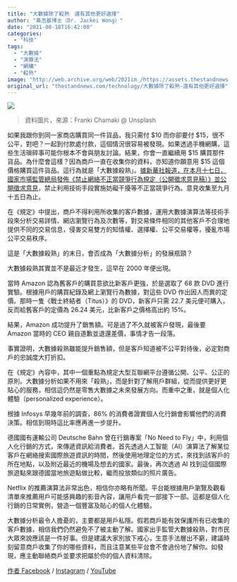 ```yaml
---
title: "大數據除了殺熟　還有其他更好選擇"
author: "黃浩基博士（Dr. Jackei Wong）"
date: "2021-08-18T16:42:00"
categories:
  - "科技"
tags:
  - "大數據"
  - "演算法"
  - "網購"
  - "殺熟"
image: "http://web.archive.org/web/2021im_/https://assets.thestandnews.com/media/photos/On78_6k2hI4.jpg"
original_url: "thestandnews.com/technology/大數據除了殺熟-還有其他更好選擇"
---
```

![](http://web.archive.org/web/2021im_/https://assets.thestandnews.com/media/photos/On78_6k2hI4.jpg)
> 資料圖片，來源：Franki Chamaki @ Unsplash

如果我跟你到同一家商店購買同一件貨品，我只需付 $10 而你卻要付 $15，很不公平，對吧？一起到付款處付款，這個情況很容易被發現。如果透過手機網購，這些生活瑣碎事可能你根本不會與朋友討論。結果，你會一直繼續用 $15 購買那件貨品。為什麼會這樣？因為商戶一直在收集你的資料，亦知道你願意用 $15 這個價格購買這件貨品。這行為就是「大數據殺熟」。[據新華社報道，在本月十七日，](../../technology/%E5%A4%A7%E6%95%B8%E6%93%9A%E6%AE%BA%E7%86%9F%E4%BD%A0%E8%A2%AB%E6%AE%BA%E4%BA%86%E5%97%8E")[國家市場監管總局發佈《禁止網絡不正當競爭行為規定（公開徵求意見稿）》並公開徵求意見](http://web.archive.org/web/20211229132300/http://www.moj.gov.cn/pub/sfbgw/lfyjzj/lflfyjzj/202108/t20210817_434872.html)，禁止利用技術手段實施妨礙干擾等不正當競爭行為。意見收集至九月十五日為止。

在《規定》中提出，商戶不得利用所收集的客戶數據，運用大數據演算法等技術手段來分析交易詳情、網店瀏覽行為及次數等，對交易條件相同的其他客戶不合理地提供不同的交易信息，侵害交易雙方的知情權、選擇權、公平交易權等，擾亂市場公平交易秩序。

這是「大數據殺熟」的末日，會否成為「大數據分析」的發展瓶頸？

大數據殺熟其實並不是最近才發生，這早在 2000 年便出現。

當時 Amazon 認為舊客戶的購買意欲比新客戶更強，於是選取了 68 款 DVD 進行實驗。根據用戶的購買紀錄及網上瀏覽行為數據，對這些 DVD 作出因人而異的定價。那時一隻《戰士終結者（Titus）》的 DVD，新客戶只需 22.7 美元便可購入，反而給舊客戶的定價為 26.24 美元，比新客戶之價格高出約 15%。

結果，Amazon 成功提升了銷售額。可是過了不久就被客戶發現，最後要 Amazon 當時的 CEO 親自道歉並退還差價，事情才告一段落。

事實證明，大數據殺熟雖能提升銷售額，但是客戶知道被不公平對待後，必定對商戶的忠誠度大打折扣。

在《規定》內容中，其中一個重點為規定大型互聯網平台遵循公開、公平、公正的原則。大數據分析如果不用來「殺熟」，而是針對了解用戶群組，從而提供更好更貼心的服務，相信這仍然是零售大數據之未來發展方向。而重中之重，就是個人化體驗（personalized experience）。

根據 Infosys 早幾年前的調查，86% 的消費者證實個人化行銷會影響他們的消費決策。相信到現時這比率應再進一步提升。

德國國有運輸公司 Deutsche Bahn 曾在行銷專案「No Need to Fly」中，利用個人化行銷的方式，來傳遞資訊給消費者。首先透過人工智能（AI）演算法了解某位客戶在網絡搜索國際旅遊資訊的時間，然後使用地理定位的方式，來找到該客戶的所在地點，以及附近最近的機場及想去的國家。最後，再次透過 AI 找到這個國際旅遊點來跟德國當地旅遊點做比較，繼而投放類似的照片廣告。

Netflix 的推薦演算法非常出色，相信你亦略有所聞。平台能根據用戶瀏覽及觀看清單來推薦用戶可能感興趣的影音內容，讓用戶看完一部接下一部。這都是個人化行銷的日常實例，營造一個豐富及貼心的個人化體驗。

大數據分析最令人擔憂的，主要都是用戶私隱。假若商戶能有效保護所有已收集的客戶數據，相信我們仍然避免不了被主動了解。國家出手監管大數據殺熟，對市民大眾來說應該是一件好事。但是建議大家別放下戒心，生意手法層出不窮，建議時刻留意商戶收集了你的哪些資料，而且注意某些平台會不會過份地了解你。如發現，應主動聯絡商戶並要求把屬於你的個人資料清除。

[作者 Facebook](http://web.archive.org/web/20211229132300/https://www.facebook.com/drjackeiwong) / [Instagram](http://web.archive.org/web/20211229132300/https://www.instagram.com/drjackeiwong) / [YouTube](http://web.archive.org/web/20211229132300/https://www.youtube.com/drjackeiwong)